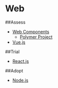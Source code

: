 # Web


##Assess

  - [Web Components](https://www.webcomponents.org/)
    - [Polymer Project](https://www.polymer-project.org/)
  - [Vue.js](https://vuejs.org/)

##Trial

  - [React.js](https://facebook.github.io/react/)

##Adopt

  - [Node.js](https://nodejs.org/)
